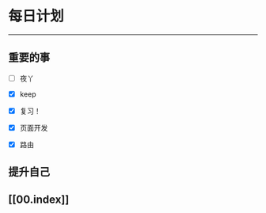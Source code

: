 
# 每日计划
---
## 重要的事

- [ ]    夜丫
- [x]   keep
- [x]  复习！
- [x] 页面开发
- [x] 路由



## 提升自己

  



## [[00.index]]










